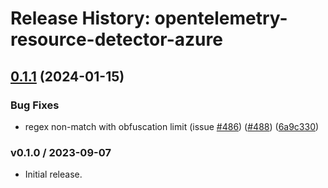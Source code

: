 # Release History: opentelemetry-resource-detector-azure

## [0.1.1](https://github.com/comandeo/opentelemetry-ruby-contrib/compare/opentelemetry-resource-detector-azure-v0.1.0...opentelemetry-resource-detector-azure/v0.1.1) (2024-01-15)


### Bug Fixes

* regex non-match with obfuscation limit (issue [#486](https://github.com/comandeo/opentelemetry-ruby-contrib/issues/486)) ([#488](https://github.com/comandeo/opentelemetry-ruby-contrib/issues/488)) ([6a9c330](https://github.com/comandeo/opentelemetry-ruby-contrib/commit/6a9c33088c6c9f39b2bc30247a3ed825553c07d4))

### v0.1.0 / 2023-09-07

* Initial release.
